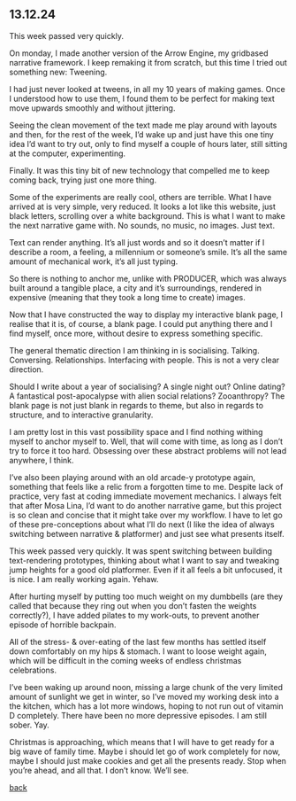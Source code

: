 ## 13.12.24

This week passed very quickly.

On monday, I made another version of the Arrow Engine, my gridbased narrative framework. I keep remaking it from scratch, but this time I tried out something new: Tweening.

I had just never looked at tweens, in all my 10 years of making games. Once I understood how to use them, I found them to be perfect for making text move upwards smoothly and without jittering. 

Seeing the clean movement of the text made me play around with layouts and then, for the rest of the week, I’d wake up and just have this one tiny idea I’d want to try out, only to find myself a couple of hours later, still sitting at the computer, experimenting.

Finally. It was this tiny bit of new technology that compelled me to keep coming back, trying just one more thing.

Some of the experiments are really cool, others are terrible. What I have arrived at is very simple, very reduced. It looks a lot like this website, just black letters, scrolling over a white background. This is what I want to make the next narrative game with. No sounds, no music, no images. Just text.

Text can render anything. It’s all just words and so it doesn’t matter if I describe a room, a feeling, a millennium or someone’s smile. It’s all the same amount of mechanical work, it’s all just typing.

So there is nothing to anchor me, unlike with PRODUCER, which was always built around a tangible place, a city and it’s surroundings, rendered in expensive (meaning that they took a long time to create) images.

Now that I have constructed the way to display my interactive blank page, I realise that it is, of course, a blank page. I could put anything there and I find myself, once more, without desire to express something specific.

The general thematic direction I am thinking in is socialising. Talking. Conversing. Relationships. Interfacing with people. This is not a very clear direction.

Should I write about a year of socialising? A single night out? Online dating? A fantastical post-apocalypse with alien social relations? Zooanthropy? The blank page is not just blank in regards to theme, but also in regards to structure, and to interactive granularity.

I am pretty lost in this vast possibility space and I find nothing withing myself to anchor myself to. Well, that will come with time, as long as I don’t try to force it too hard. Obsessing over these abstract problems will not lead anywhere, I think.

I’ve also been playing around with an old arcade-y prototype again, something that feels like a relic from a forgotten time to me. Despite lack of practice, very fast at coding immediate movement mechanics. I always felt that after Mosa Lina, I’d want to do another narrative game, but this project is so clean and concise that it might take over my workflow. I have to let go of these pre-conceptions about what I’ll do next (I like the idea of always switching between narrative & platformer) and just see what presents itself.

This week passed very quickly. It was spent switching between building text-rendering prototypes, thinking about what I want to say and tweaking jump heights for a good old platformer. Even if it all feels a bit unfocused, it is nice. I am really working again. Yehaw.

After hurting myself by putting too much weight on my dumbbells (are they called that because they ring out when you don’t fasten the weights correctly?), I have added pilates to my work-outs, to prevent another episode of horrible backpain.

All of the stress- & over-eating of the last few months has settled itself down comfortably on my hips & stomach. I want to loose weight again, which will be difficult in the coming weeks of endless christmas celebrations.

I’ve been waking up around noon, missing a large chunk of the very limited amount of sunlight we get in winter, so I’ve moved my working desk into a the kitchen, which has a lot more windows, hoping to not run out of vitamin D completely. There have been no more depressive episodes. I am still sober. Yay.

Christmas is approaching, which means that I will have to get ready for a big wave of family time. Maybe i should let go of work completely for now, maybe I should just make cookies and get all the presents ready. Stop when you’re ahead, and all that. I don’t know. We’ll see.

[back](blogagain)
